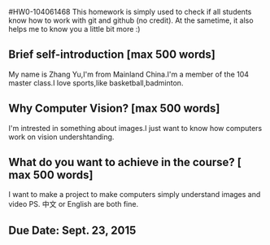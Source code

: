 #HW0-104061468
This homework is simply used to check if all students know how to work with git and github (no credit).
At the sametime, it also helps me to know you a little bit more :)

## Brief self-introduction [max 500 words]
My name is Zhang Yu,I'm from Mainland China.I'm a member of the 104 master class.I love sports,like basketball,badminton.
## Why Computer Vision? [max 500 words]
I'm intrested in something about images.I just want to know how computers work on vision undershtanding.
## What do you want to achieve in the course? [ max 500 words]
I want to make a project to make computers simply understand images and video
PS. 中文 or English are both fine.

## Due Date: Sept. 23, 2015
